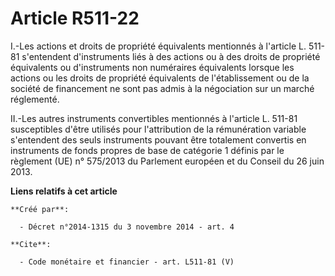 # Article R511-22

I.-Les actions et droits de propriété équivalents mentionnés à l'article L. 511-81 s'entendent d'instruments liés à des
actions ou à des droits de propriété équivalents ou d'instruments non numéraires équivalents lorsque les actions ou les
droits de propriété équivalents de l'établissement ou de la société de financement ne sont pas admis à la négociation sur un
marché réglementé. 

II.-Les autres instruments convertibles mentionnés à l'article L. 511-81 susceptibles d'être utilisés pour l'attribution de
la rémunération variable s'entendent des seuls instruments pouvant être totalement convertis en instruments de fonds propres
de base de catégorie 1 définis par le règlement (UE) n° 575/2013 du Parlement européen et du Conseil du 26 juin 2013.

**Liens relatifs à cet article**

	**Créé par**:

	  - Décret n°2014-1315 du 3 novembre 2014 - art. 4

	**Cite**:

	  - Code monétaire et financier - art. L511-81 (V)
